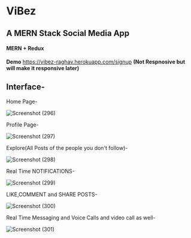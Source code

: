 # ViBez
## A MERN Stack Social Media App
#### MERN + Redux
**Demo** https://vibez-raghav.herokuapp.com/signup **(Not Respnosive but will make it responsive later)**

## Interface-

Home Page-

![Screenshot (296)](https://user-images.githubusercontent.com/54525570/121678885-5eaa5c80-cad5-11eb-8143-d9dd41e43614.png)

Profile Page-

![Screenshot (297)](https://user-images.githubusercontent.com/54525570/121678959-7550b380-cad5-11eb-8a97-c741d1ae11b6.png)

Explore(All Posts of the people you don't follow)-

![Screenshot (298)](https://user-images.githubusercontent.com/54525570/121679309-d4aec380-cad5-11eb-8a08-f1eda446467e.png)

Real Time NOTIFICATIONS-

![Screenshot (299)](https://user-images.githubusercontent.com/54525570/121680608-5eab5c00-cad7-11eb-8a70-68c8bd54e6b3.png)

LIKE,COMMENT and SHARE POSTS-

![Screenshot (300)](https://user-images.githubusercontent.com/54525570/121680721-826ea200-cad7-11eb-897b-65de9ca014a9.png)

Real Time Messaging and Voice Calls and video call as well-

![Screenshot (301)](https://user-images.githubusercontent.com/54525570/121680748-8995b000-cad7-11eb-845a-d5522be8d2c2.png)
